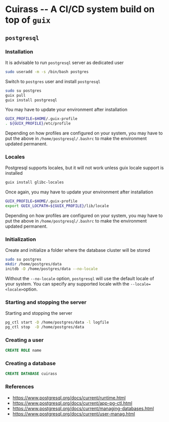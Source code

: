 # Cuirass -- A CI/CD system build on top of `guix`


## `postgresql`


### Installation
It is advisable to run `postgresql` server as dedicated user
```bash
sudo useradd -m -s /bin/bash postgres
```

Switch to `postgres` user and install `postgresql`
```bash
sudo su postgres
guix pull
guix install postgresql
```
You may have to update your environment after installation
```bash
GUIX_PROFILE=$HOME/.guix-profile
. ${GUIX_PROFILE}/etc/profile
```
Depending on how profiles are configured on your system, you may have to put the above in
`/home/postgresql/.bashrc` to make the environment updated permanent.

###  Locales
Postgresql supports locales, but it will not work unless guix locale support is installed
```bash
guix install glibc-locales
```
Once again, you may have to update your environment after installation
```bash
GUIX_PROFILE=$HOME/.guix-profile
export GUIX_LOCPATH=${GUIX_PROFILE}/lib/locale
```
Depending on how profiles are configured on your system, you may have to put the above in
`/home/postgresql/.bashrc` to make the environment updated permanent.

### Initialization

Create and initialize a folder where the database cluster will be stored
```bash
sudo su postgres
mkdir /home/postgres/data
initdb -D /home/postgres/data --no-locale
```
Without the `--no-locale` option, `postgresql` will use the default locale of your system. You
can specify any supported locale with the `--locale=<locale>`option.

### Starting and stopping the server
Starting and stopping the server
```bash
pg_ctl start -D /home/postgres/data -l logfile
pg_ctl stop  -D /home/postgres/data
```

### Creating a user
```sql
CREATE ROLE name
```

### Creating a database
```sql
CREATE DATABASE cuirass
```

### References
- https://www.postgresql.org/docs/current/runtime.html
- https://www.postgresql.org/docs/current/app-pg-ctl.html
- https://www.postgresql.org/docs/current/managing-databases.html
- https://www.postgresql.org/docs/current/user-manag.html
